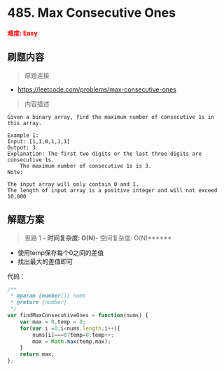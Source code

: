 # 485. Max Consecutive Ones

**<font color=red>难度: Easy</font>**

## 刷题内容

> 原题连接

* https://leetcode.com/problems/max-consecutive-ones

> 内容描述

```
Given a binary array, find the maximum number of consecutive 1s in this array.

Example 1:
Input: [1,1,0,1,1,1]
Output: 3
Explanation: The first two digits or the last three digits are consecutive 1s.
    The maximum number of consecutive 1s is 3.
Note:

The input array will only contain 0 and 1.
The length of input array is a positive integer and will not exceed 10,000

```

## 解题方案

> 思路 1
******- 时间复杂度: O(N)******- 空间复杂度: O(N)******

* 使用temp保存每个0之间的差值
* 找出最大的差值即可

代码：

```javascript
/**
 * @param {number[]} nums
 * @return {number}
 */
var findMaxConsecutiveOnes = function(nums) {
    var max = 0,temp = 0;
    for(var i =0;i<nums.length;i++){
        nums[i]===0?temp=0:temp++;
        max = Math.max(temp,max);
    }
    return max;
};

```

